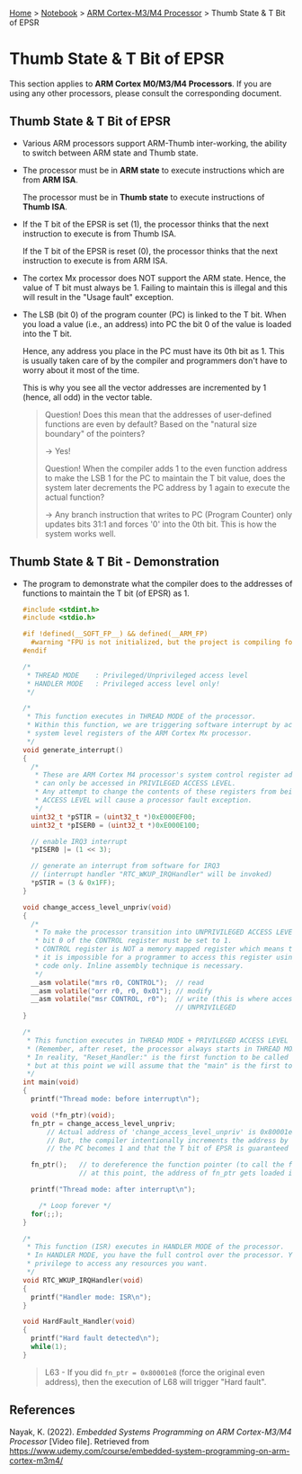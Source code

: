 <a href="../../">Home</a> > <a href="../notebook">Notebook</a> > <a href="./">ARM Cortex-M3/M4 Processor</a> > Thumb State & T Bit of EPSR

# Thumb State & T Bit of EPSR

This section applies to **ARM Cortex M0/M3/M4 Processors**. If you are using any other processors, please consult the corresponding document.



## Thumb State & T Bit of EPSR

* Various ARM processors support ARM-Thumb inter-working, the ability to switch between ARM state and Thumb state.

* The processor must be in **ARM state** to execute instructions which are from **ARM ISA**.

  The processor must be in **Thumb state** to execute instructions of **Thumb ISA**.

* If the T bit of the EPSR is set (1), the processor thinks that the next instruction to execute is from Thumb ISA.

  If the T bit of the EPSR is reset (0), the processor thinks that the next instruction to execute is from ARM ISA.

* The cortex Mx processor does NOT support the ARM state. Hence, the value of T bit must always be 1. Failing to maintain this is illegal and this will result in the "Usage fault" exception.

* The LSB (bit 0) of the program counter (PC) is linked to the T bit. When you load a value (i.e., an address) into PC the bit 0 of the value is loaded into the T bit.

  Hence, any address you place in the PC must have its 0th bit as 1. This is usually taken care of by the compiler and programmers don't have to worry about it most of the time.

  This is why you see all the vector addresses are incremented by 1 (hence, all odd) in the vector table.

  > Question! Does this mean that the addresses of user-defined functions are even by default? Based on the "natural size boundary" of the pointers?
  >
  > $\to$ Yes!
  >
  > Question! When the compiler adds 1 to the even function address to make the LSB 1  for the PC to maintain the T bit value, does the system later decrements the PC address by 1 again to execute the actual function?
  >
  > $\to$ Any branch instruction that writes to PC (Program Counter) only updates  bits 31:1 and forces '0' into the 0th bit. This is how the system works  well.



## Thumb State & T Bit - Demonstration

* The program to demonstrate what the compiler does to the addresses of functions to maintain the T bit (of EPSR)  as 1.

  ```c
  #include <stdint.h>
  #include <stdio.h>
  
  #if !defined(__SOFT_FP__) && defined(__ARM_FP)
    #warning "FPU is not initialized, but the project is compiling for an FPU. Please initialize the FPU before use."
  #endif
  
  /*
   * THREAD MODE	: Privileged/Unprivileged access level
   * HANDLER MODE	: Privileged access level only!
   */
  
  /*
   * This function executes in THREAD MODE of the processor.
   * Within this function, we are triggering software interrupt by accessing the
   * system level registers of the ARM Cortex Mx processor.
   */
  void generate_interrupt()
  {
  	/*
  	 * These are ARM Cortex M4 processor's system control register addresses which
  	 * can only be accessed in PRIVILEGED ACCESS LEVEL.
  	 * Any attempt to change the contents of these registers from being in UNPRIVILEGED
  	 * ACCESS LEVEL will cause a processor fault exception.
  	 */
  	uint32_t *pSTIR = (uint32_t *)0xE000EF00;
  	uint32_t *pISER0 = (uint32_t *)0xE000E100;
  
  	// enable IRQ3 interrupt
  	*pISER0 |= (1 << 3);
  
  	// generate an interrupt from software for IRQ3
  	// (interrupt handler "RTC_WKUP_IRQHandler" will be invoked)
  	*pSTIR = (3 & 0x1FF);
  }
  
  void change_access_level_unpriv(void)
  {
  	/*
  	 * To make the processor transition into UNPRIVILEGED ACCESS LEVEL,
  	 * bit 0 of the CONTROL register must be set to 1.
  	 * CONTROL register is NOT a memory mapped register which means that
  	 * it is impossible for a programmer to access this register using C
  	 * code only. Inline assembly technique is necessary.
  	 */
  	__asm volatile("mrs r0, CONTROL");	// read
  	__asm volatile("orr r0, r0, 0x01");	// modify
  	__asm volatile("msr CONTROL, r0");	// write (this is where access level changes to
  										// UNPRIVILEGED
  }
  
  /*
   * This function executes in THREAD MODE + PRIVILEGED ACCESS LEVEL of the processor.
   * (Remember, after reset, the processor always starts in THREAD MODE.)
   * In reality, "Reset_Handler:" is the first function to be called on reset,
   * but at this point we will assume that the "main" is the first to be called.
   */
  int main(void)
  {
  	printf("Thread mode: before interrupt\n");
  
  	void (*fn_ptr)(void);
  	fn_ptr = change_access_level_unpriv;
  		// Actual address of 'change_access_level_unpriv' is 0x80001e8 (even).
  		// But, the compiler intentionally increments the address by 1 so that the bit 0 of
  		// the PC becomes 1 and that the T bit of EPSR is guaranteed to be 1.
  
  	fn_ptr();	// to dereference the function pointer (to call the function), use ()
  				// at this point, the address of fn_ptr gets loaded into PC
  
  	printf("Thread mode: after interrupt\n");
  
      /* Loop forever */
  	for(;;);
  }
  
  /*
   * This function (ISR) executes in HANDLER MODE of the processor.
   * In HANDLER MODE, you have the full control over the processor. You have the
   * privilege to access any resources you want.
   */
  void RTC_WKUP_IRQHandler(void)
  {
  	printf("Handler mode: ISR\n");
  }
  
  void HardFault_Handler(void)
  {
  	printf("Hard fault detected\n");
  	while(1);
  }
  ```

  > L63 - If you did `fn_ptr = 0x80001e8` (force the original even address), then the execution of L68 will trigger "Hard fault".

  



## References

Nayak, K. (2022). *Embedded Systems Programming on ARM Cortex-M3/M4 Processor* [Video file]. Retrieved from  https://www.udemy.com/course/embedded-system-programming-on-arm-cortex-m3m4/
